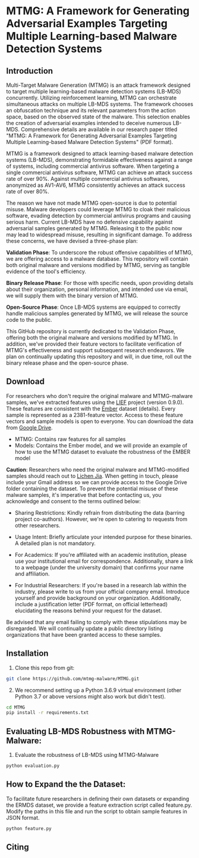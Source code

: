 # MTMG: A Framework for Generating Adversarial Examples Targeting Multiple Learning-based Malware Detection Systems
## Introduction
Multi-Target Malware Generation (MTMG) is an attack framework designed to target multiple learning-based malware detection systems (LB-MDS) concurrently. Utilizing reinforcement learning, MTMG can orchestrate simultaneous attacks on multiple LB-MDS systems. The framework chooses an obfuscation technique and its relevant parameters from the action space, based on the observed state of the malware. This selection enables the creation of adversarial examples intended to deceive numerous LB-MDS. Comprehensive details are available in our research paper titled "MTMG: A Framework for Generating Adversarial Examples Targeting Multiple Learning-based Malware Detection Systems" (PDF format).

MTMG is a framework designed to attack learning-based malware detection systems (LB-MDS), demonstrating formidable effectiveness against a range of systems, including commercial antivirus software. When targeting a single commercial antivirus software, MTMG can achieve an attack success rate of over 90%. Against multiple commercial antivirus softwares, anonymized as AV1-AV6, MTMG consistently achieves an attack success rate of over 80%.

The reason we have not made MTMG open-source is due to potential misuse. Malware developers could leverage MTMG to cloak their malicious software, evading detection by commercial antivirus programs and causing serious harm. Current LB-MDS have no defensive capability against adversarial samples generated by MTMG. Releasing it to the public now may lead to widespread misuse, resulting in significant damage. To address these concerns, we have devised a three-phase plan:

**Validation Phase**: To underscore the robust offensive capabilities of MTMG, we are offering access to a malware database. This repository will contain both original malware and versions modified by MTMG, serving as tangible evidence of the tool's efficiency.

**Binary Release Phase**: For those with specific needs, upon providing details about their organization, personal information, and intended use via email, we will supply them with the binary version of MTMG.

**Open-Source Phase**: Once LB-MDS systems are equipped to correctly handle malicious samples generated by MTMG, we will release the source code to the public.

This GitHub repository is currently dedicated to the Validation Phase, offering both the original malware and versions modified by MTMG. In addition, we've provided their feature vectors to facilitate verification of MTMG's effectiveness and support subsequent research endeavors. We plan on continually updating this repository and will, in due time, roll out the binary release phase and the open-source phase.

## Download
For researchers who don't require the original malware and MTMG-malware samples, we've extracted features using the [LIEF](https://lief.quarkslab.com/) project (version 0.9.0). These features are consistent with the [Ember](https://github.com/elastic/ember) dataset (details). Every sample is represented as a 2381-feature vector. Access to these feature vectors and sample models is open to everyone. You can download the data from [Google Drive](). 
- MTMG: Contains raw features for all samples
- Models: Contains the Ember model, and we will provide an example of how to use the MTMG dataset to evaluate the robustness of the EMBER model

**Caution**: Researchers who need the original malware and MTMG-modified samples should reach out to [Lichen Jia](lcjia457@gmail.com). When getting in touch, please include your Gmail address so we can provide access to the Google Drive folder containing the dataset. To prevent the potential misuse of these malware samples, it's imperative that before contacting us, you acknowledge and consent to the terms outlined below:

- Sharing Restrictions: Kindly refrain from distributing the data (barring project co-authors). However, we're open to catering to requests from other researchers.

- Usage Intent: Briefly articulate your intended purpose for these binaries. A detailed plan is not mandatory.

- For Academics: If you're affiliated with an academic institution, please use your institutional email for correspondence. Additionally, share a link to a webpage (under the university domain) that confirms your name and affiliation.

- For Industrial Researchers: If you're based in a research lab within the industry, please write to us from your official company email. Introduce yourself and provide background on your organization. Additionally, include a justification letter (PDF format, on official letterhead) elucidating the reasons behind your request for the dataset.

Be advised that any email failing to comply with these stipulations may be disregarded. We will continually update a public directory listing organizations that have been granted access to these samples.


## Installation
1. Clone this repo from git:

```bash
git clone https://github.com/mtmg-malware/MTMG.git
```

2. We recommend setting up a Python 3.6.9 virtual environment (other Python 3.7 or above versions might also work but didn't test).

```bash
cd MTMG
pip install -r requirements.txt
```

## Evaluating LB-MDS Robustness with MTMG-Malware:
1. Evaluate the robustness of LB-MDS using MTMG-Malware

```bash
python evaluation.py
```

## How to Expand the the Dataset:
To facilitate future researchers in defining their own datasets or expanding the ERMDS dataset, we provide a feature extraction script called feature.py. Modify the paths in this file and run the script to obtain sample features in JSON format.

```bash
python feature.py
```

## Citing
```

```

